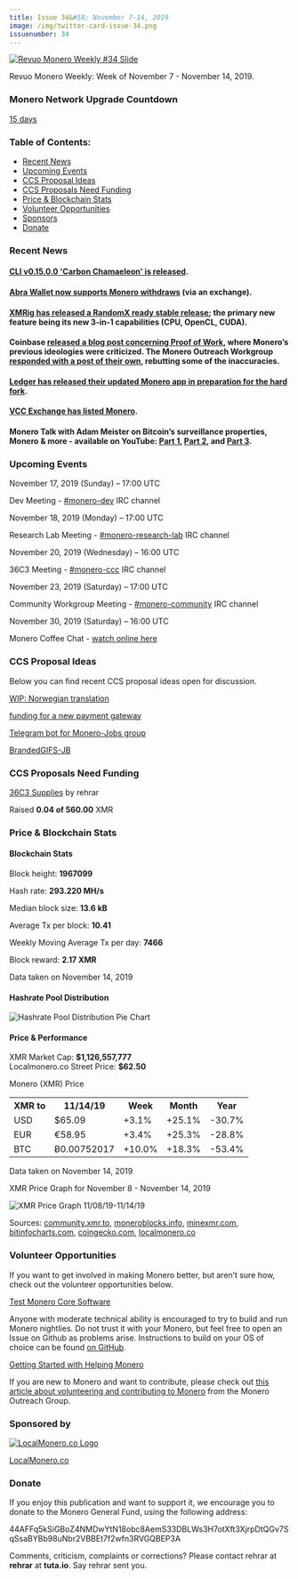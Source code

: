 ```yaml
---
title: Issue 34&#58; November 7-14, 2019
image: /img/twitter-card-issue-34.png
issuenumber: 34
---
```

[<img src="/img/img-issue34.png" alt="Revuo Monero Weekly #34 Slide" class="img-lead">](/issue-34.html)

<p class="text-lead">Revuo Monero Weekly: Week of November 7 - November 14, 2019.</p>
<!--more-->

<h3 class="orange">Monero Network Upgrade Countdown</h3>

<p><a href="http://xmr.noctism.com/" target="_blank">15 days</a></p>

<h3>Table of Contents:</h3>
<ul class="contents">
    <li><a href="#news">Recent News</a></li>
    <li><a href="#events">Upcoming Events</a></li>
    <li><a href="#ideas">CCS Proposal Ideas</a></li>
    <li><a href="#proposals">CCS Proposals Need Funding</a></li>
    <li><a href="#stats">Price & Blockchain Stats</a></li>
    <li><a href="#volunteer">Volunteer Opportunities</a></li>
    <li><a href="#sponsor">Sponsors</a></li>
    <li><a href="#donate">Donate</a></li>
</ul>

<h3 id="news">Recent News</h3>

<div class="newsbyte">
    <h4><a href="https://www.reddit.com/r/Monero/comments/dtt2j3/cli_v01500_carbon_chamaeleon_released/" target="_blank">CLI v0.15.0.0 'Carbon Chamaeleon' is released</a>.
    </h4>
</div>

<div class="newsbyte">
    <h4><a href="https://www.coindesk.com/investment-app-abra-expands-us-offerings-with-60-new-cryptos" target="_blank">Abra Wallet now supports Monero withdraws</a> (via an exchange).
    </h4>
</div>

<div class="newsbyte">
    <h4><a href="https://www.reddit.com/r/MoneroMining/comments/dvv637/xmrig_500_stable_release_unified_3_in_1_miner/" target="_blank">XMRig has released a RandomX ready stable release</a>; the primary new feature being its new 3-in-1 capabilities (CPU, OpenCL, CUDA).
    </h4>
</div>

<div class="newsbyte">
    <h4>Coinbase <a href="https://blog.coinbase.com/how-coinbase-views-proof-of-work-security-f4ba1a139da0" target="_blank">released a blog post concerning Proof of Work</a>, where Monero’s previous ideologies were criticized. The Monero Outreach Workgroup <a href="https://www.monerooutreach.org/stories/response-to-coinbase.php" target="_blank">responded with a post of their own</a>, rebutting some of the inaccuracies.
    </h4>
</div>

<div class="newsbyte">
    <h4><a href="https://www.reddit.com/r/Monero/comments/dw7l10/monero_application_133_and_141_release/" target="_blank">Ledger has released their updated Monero app in preparation for the hard fork</a>.
    </h4>
</div>

<div class="newsbyte">
    <h4><a href="https://twitter.com/VCCExchange/status/1194119089360293888" target="_blank">VCC Exchange has listed Monero</a>.
    </h4>
</div>

<div class="newsbyte">
    <h4>Monero Talk with Adam Meister on Bitcoin’s surveillance properties, Monero & more - available on YouTube: <a href="https://youtu.be/zI-SbdLAEPc" target="_blank">Part 1</a>, <a href="https://youtu.be/_qmmw6M4SBU" target="_blank">Part 2</a>, and <a href="https://youtu.be/7XvDsTV0Qsg" target="_blank">Part 3</a>.
    </h4>
</div>

<h3 id="events">Upcoming Events</h3>

<div class="event">
    <p class="date" markdown="1">November 17, 2019 (Sunday) – 17:00 UTC</p>
    <p markdown="1">Dev Meeting - <a href="irc://chat.freenode.net/#monero-dev" target="_blank">#monero-dev</a> IRC channel</p>
</div>

<div class="event">
    <p class="date" markdown="1">November 18, 2019 (Monday) – 17:00 UTC</p>
    <p markdown="1">Research Lab Meeting - <a href="irc://chat.freenode.net/#monero-research-lab" target="_blank">#monero-research-lab</a> IRC channel</p>
</div>

<div class="event">
    <p class="date" markdown="1">November 20, 2019 (Wednesday) – 16:00 UTC</p>
    <p markdown="1">36C3 Meeting - <a href="irc://chat.freenode.net/#monero-ccc" target="_blank">#monero-ccc</a> IRC channel</p>
</div>

<div class="event">
    <p class="date" markdown="1">November 23, 2019 (Saturday) – 17:00 UTC</p>
    <p markdown="1">Community Workgroup Meeting - <a href="irc://chat.freenode.net/#monero-community" target="_blank">#monero-community</a> IRC channel</p>
</div>

<div class="event">
    <p class="date" markdown="1">November 30, 2019 (Saturday) – 16:00 UTC</p>
    <p>Monero Coffee Chat - <a href="https://www.youtube.com/channel/UCKxLNPJeEjPXOke55i5AIXA" target="_blank">watch online here</a></p>
</div>

<h3 id="ideas">CCS Proposal Ideas</h3>

<p>Below you can find recent CCS proposal ideas open for discussion.</p>

<div class="proposal">
<p><a href="https://repo.getmonero.org/monero-project/ccs-proposals/merge_requests/102" target="_blank">WIP: Norwegian translation</a></p>
</div>

<div class="proposal">
<p><a href="https://repo.getmonero.org/monero-project/ccs-proposals/merge_requests/97" target="_blank">funding for a new payment gateway</a></p>
</div>

<div class="proposal">
<p><a href="https://repo.getmonero.org/monero-project/ccs-proposals/merge_requests/91" target="_blank">Telegram bot for Monero-Jobs group</a></p>
</div>

<div class="proposal">
<p><a href="https://repo.getmonero.org/monero-project/ccs-proposals/merge_requests/88" target="_blank">BrandedGIFS-JB</a></p>
</div>

<h3 id="proposals">CCS Proposals Need Funding</h3>

<div class="proposal">
    <p><a href="https://ccs.getmonero.org/proposals/36c3.html" target="_blank">36C3 Supplies</a> by rehrar</p>
    <p>Raised <b>0.04 of 560.00</b> XMR</p>
</div>

<h3 id="stats">Price & Blockchain Stats</h3>

<h4 class="stat">Blockchain Stats</h4>

<div class="bcstats">
    <p>Block height: <b>1967099</b></p>
    <p>Hash rate: <b>293.220 MH/s</b></p>
    <p>Median block size: <b>13.6 kB</b></p>
    <p>Average Tx per block: <b>10.41</b></p>
    <p>Weekly Moving Average Tx per day: <b>7466</b></p>
    <p>Block reward: <b>2.17 XMR</b></p>
</div>
<p class="note">Data taken on November 14, 2019</p>

<h4 class="stat">Hashrate Pool Distribution</h4>
<p><img src="/img/hashrate-pool-distribution-1114.png" alt="Hashrate Pool Distribution Pie Chart"/></p>

<h4 class="stat">Price & Performance</h4>

<div class="price-intro">XMR Market Cap: <b>$1,126,557,777</b><br>Localmonero.co Street Price: <b>$62.50</b></div>

<p class="table-title">Monero (XMR) Price</p>
<table class="price-table">
  <tr class="row1">
    <th>XMR to</th>
    <th>11/14/19</th>
    <th>Week</th>
    <th>Month</th>
    <th>Year</th>
  </tr>
  <tr>
    <td data-th="XMR to">USD</td>
    <td data-th="11/14/19">$65.09</td>
    <td data-th="Week" class="green">+3.1%</td>
    <td data-th="Month" class="green">+25.1%</td>
    <td data-th="Year" class="red">-30.7%</td>
  </tr>
  <tr class="row3">
    <td data-th="XMR to">EUR</td>
    <td data-th="11/14/19">€58.95</td>
    <td data-th="Week" class="green">+3.4%</td>
    <td data-th="Month" class="green">+25.3%</td>
    <td data-th="Year" class="red">-28.8%</td>
  </tr>
  <tr>
    <td data-th="XMR to">BTC</td>
    <td data-th="11/14/19">Ƀ0.00752017</td>
    <td data-th="Week" class="green">+10.0%</td>
    <td data-th="Month" class="green">+18.3%</td>
    <td data-th="Year" class="red">-53.4%</td>
  </tr>
</table>
<p class="note">Data taken on November 14, 2019</p>

<p class="table-title">XMR Price Graph for November 8 - November 14, 2019</p>

![XMR Price Graph 11/08/19-11/14/19](/img/weekly-chart-1114.png "XMR Price Graph 11/08/19-11/14/19") 

Sources: <a href="https://community.xmr.to/explorer/mainnet/" target="_blank">community.xmr.to</a>, <a href="https://moneroblocks.info/stats/transaction-stats" target="_blank">moneroblocks.info</a>, <a href="https://minexmr.com/pools.html" target="_blank">minexmr.com</a>, <a href="https://bitinfocharts.com/monero/" target="_blank">bitinfocharts.com</a>, <a href="https://www.coingecko.com/" target="_blank">coingecko.com</a>, <a href="https://localmonero.co/" target="_blank">localmonero.co</a>

<h3 id="volunteer">Volunteer Opportunities</h3>

<p>If you want to get involved in making Monero better, but aren’t sure how, check out the volunteer opportunities below.</p>

<div class="newsbyte">
    <p class="date"><a href="https://github.com/monero-project/monero" target="_blank">Test Monero Core Software</a></p>
    <p>Anyone with moderate technical ability is encouraged to try to build and run Monero nightlies. Do not trust it with your Monero, but feel free to open an Issue on Github as problems arise. Instructions to build on your OS of choice can be found <a href="https://github.com/monero-project/monero#compiling-monero-from-source" target="_blank">on GitHub</a>. </p>
</div>

<div class="newsbyte">
    <p class="date"><a href="https://github.com/monero-project/monero" target="_blank">Getting Started with Helping Monero</a></p>
    <p>If you are new to Monero and want to contribute, please check out <a href="https://www.monerooutreach.org/stories/getting-started-helping-monero.php" target="_blank">this article about volunteering and contributing to Monero</a> from the Monero Outreach Group. </p>
</div>

<h3 id="sponsor">Sponsored by</h3>

<p><a href="https://localmonero.co/" target="_blank"><img src="/img/localmonero-logo.png" alt="LocalMonero.co Logo" class="localmonero"></a></p>

<p class="text-center"><a href="https://localmonero.co/" target="_blank">LocalMonero.co</a></p>

<h3 id="donate">Donate</h3>

<p markdown="1">If you enjoy this publication and want to support it, we encourage you to donate to the Monero General Fund, using the following address:</p>

<p class="address" markdown="1">44AFFq5kSiGBoZ4NMDwYtN18obc8AemS33DBLWs3H7otXft3XjrpDtQGv7SqSsaBYBb98uNbr2VBBEt7f2wfn3RVGQBEP3A</p>

<!--p><a href="monero:44AFFq5kSiGBoZ4NMDwYtN18obc8AemS33DBLWs3H7otXft3XjrpDtQGv7SqSsaBYBb98uNbr2VBBEt7f2wfn3RVGQBEP3A" class="qr"><img src="/img/donate-monero.png"></a></p-->

Comments, criticism, complaints or corrections? Please contact rehrar at **rehrar** at **tuta.io**. Say rehrar sent you.